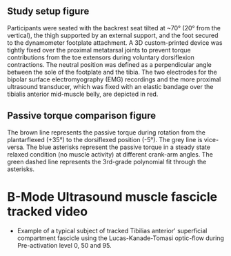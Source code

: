 
## Study setup figure
Participants were seated with the backrest seat tilted at ~70° (20° from the vertical), the thigh supported by an external support, 
and the foot secured to the dynamometer footplate attachment. 
A 3D custom-printed device was tightly fixed over the proximal metatarsal joints to prevent torque contributions from the toe extensors during voluntary dorsiflexion contractions. 
The neutral position was defined as a perpendicular angle between the sole of the footplate and the tibia. 
The two electrodes for the bipolar surface electromyography (EMG) recordings and the more proximal ultrasound transducer, 
which was fixed with an elastic bandage over the tibialis anterior mid-muscle belly, are depicted in red.


## Passive torque comparison figure
The brown line represents the passive torque during rotation from the plantarflexed (+35°) to the dorsiflexed position (-5°). The grey line is vice-versa.
The blue asterisks represent the passive torque in a steady state relaxed condition (no muscle activity) at different crank-arm angles. The green dashed line represents the 3rd-grade polynomial fit through the asterisks. 

# B-Mode Ultrasound muscle fascicle tracked video
- Example of a typical subject of tracked Tibilias anterior' superficial compartment fascicle using the Lucas-Kanade-Tomasi optic-flow during Pre-activation level 0, 50 and 95.

